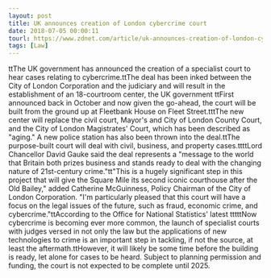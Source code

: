 ```yaml
---
layout: post
title: UK announces creation of London cybercrime court
date: 2018-07-05 00:00:11
tourl: https://www.zdnet.com/article/uk-announces-creation-of-london-cybercrime-court/
tags: [Law]
---
```

ttThe UK government has announced the creation of a specialist court to hear cases relating to cybercrime.ttThe deal has been inked between the City of London Corporation and the judiciary and will result in the establishment of an 18-courtroom center, the UK government ttFirst announced back in October and now given the go-ahead, the court will be built from the ground up at Fleetbank House on Fleet Street.tttThe new center will replace the civil court, Mayor's and City of London County Court, and the City of London Magistrates' Court, which has been described as "aging." A new police station has also been thrown into the deal.ttThe purpose-built court will deal with civil, business, and property cases.ttttLord Chancellor David Gauke said the deal represents a "message to the world that Britain both prizes business and stands ready to deal with the changing nature of 21st-century crime."tt"This is a hugely significant step in this project that will give the Square Mile its second iconic courthouse after the Old Bailey," added Catherine McGuinness, Policy Chairman of the City of London Corporation. "I'm particularly pleased that this court will have a focus on the legal issues of the future, such as fraud, economic crime, and cybercrime."ttAccording to the Office for National Statistics' latest tttttNow cybercrime is becoming ever more common, the launch of specialist courts with judges versed in not only the law but the applications of new technologies to crime is an important step in tackling, if not the source, at least the aftermath.ttHowever, it will likely be some time before the building is ready, let alone for cases to be heard. Subject to planning permission and funding, the court is not expected to be complete until 2025.